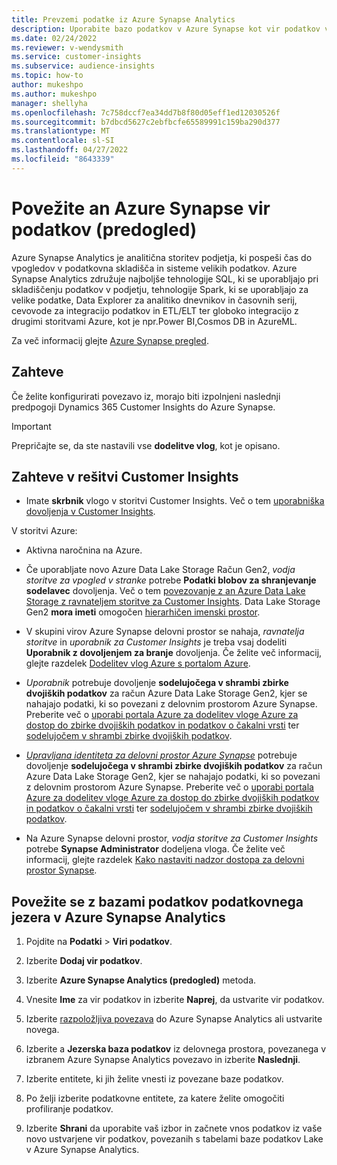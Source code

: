 ```yaml
---
title: Prevzemi podatke iz Azure Synapse Analytics
description: Uporabite bazo podatkov v Azure Synapse kot vir podatkov v Dynamics 365 Customer Insights.
ms.date: 02/24/2022
ms.reviewer: v-wendysmith
ms.service: customer-insights
ms.subservice: audience-insights
ms.topic: how-to
author: mukeshpo
ms.author: mukeshpo
manager: shellyha
ms.openlocfilehash: 7c758dccf7ea34dd7b8f80d05eff1ed12030526f
ms.sourcegitcommit: b7dbcd5627c2ebfbcfe65589991c159ba290d377
ms.translationtype: MT
ms.contentlocale: sl-SI
ms.lasthandoff: 04/27/2022
ms.locfileid: "8643339"
---
```

# <a name="connect-an-azure-synapse-data-source-preview"></a>Povežite an Azure Synapse vir podatkov (predogled)

Azure Synapse Analytics je analitična storitev podjetja, ki pospeši čas do vpogledov v podatkovna skladišča in sisteme velikih podatkov. Azure Synapse Analytics združuje najboljše tehnologije SQL, ki se uporabljajo pri skladiščenju podatkov v podjetju, tehnologije Spark, ki se uporabljajo za velike podatke, Data Explorer za analitiko dnevnikov in časovnih serij, cevovode za integracijo podatkov in ETL/ELT ter globoko integracijo z drugimi storitvami Azure, kot je npr.Power BI,Cosmos DB in AzureML.

Za več informacij glejte [Azure Synapse pregled](/azure/synapse-analytics/overview-what-is).

## <a name="prerequisites"></a>Zahteve

Če želite konfigurirati povezavo iz, morajo biti izpolnjeni naslednji predpogoji Dynamics 365 Customer Insights do Azure Synapse.

> [!IMPORTANT]
> Prepričajte se, da ste nastavili vse **dodelitve vlog**, kot je opisano.  

## <a name="prerequisites-in-customer-insights"></a>Zahteve v rešitvi Customer Insights

* Imate **skrbnik** vlogo v storitvi Customer Insights. Več o tem [uporabniška dovoljenja v Customer Insights](permissions.md#assign-roles-and-permissions).

V storitvi Azure: 

- Aktivna naročnina na Azure.

- Če uporabljate novo Azure Data Lake Storage Račun Gen2, *vodja storitve za vpogled v stranke* potrebe **Podatki blobov za shranjevanje sodelavec** dovoljenja. Več o tem [povezovanje z an Azure Data Lake Storage z ravnateljem storitve za Customer Insights](connect-service-principal.md). Data Lake Storage Gen2 **mora imeti** omogočen [hierarhičen imenski prostor](/azure/storage/blobs/data-lake-storage-namespace).

- V skupini virov Azure Synapse delovni prostor se nahaja, *ravnatelja storitve* in *uporabnik za Customer Insights* je treba vsaj dodeliti **Uporabnik z dovoljenjem za branje** dovoljenja. Če želite več informacij, glejte razdelek [Dodelitev vlog Azure s portalom Azure](/azure/role-based-access-control/role-assignments-portal).

- *Uporabnik* potrebuje dovoljenje **sodelujočega v shrambi zbirke dvojiških podatkov** za račun Azure Data Lake Storage Gen2, kjer se nahajajo podatki, ki so povezani z delovnim prostorom Azure Synapse. Preberite več o [uporabi portala Azure za dodelitev vloge Azure za dostop do zbirke dvojiških podatkov in podatkov o čakalni vrsti](/azure/storage/common/storage-auth-aad-rbac-portal) ter [sodelujočem v shrambi zbirke dvojiških podatkov](/azure/role-based-access-control/built-in-roles#storage-blob-data-contributor).

- *[Upravljana identiteta za delovni prostor Azure Synapse](/azure/synapse-analytics/security/synapse-workspace-managed-identity)* potrebuje dovoljenje **sodelujočega v shrambi zbirke dvojiških podatkov** za račun Azure Data Lake Storage Gen2, kjer se nahajajo podatki, ki so povezani z delovnim prostorom Azure Synapse. Preberite več o [uporabi portala Azure za dodelitev vloge Azure za dostop do zbirke dvojiških podatkov in podatkov o čakalni vrsti](/azure/storage/common/storage-auth-aad-rbac-portal) ter [sodelujočem v shrambi zbirke dvojiških podatkov](/azure/role-based-access-control/built-in-roles#storage-blob-data-contributor).

- Na Azure Synapse delovni prostor, *vodja storitve za Customer Insights* potrebe **Synapse Administrator** dodeljena vloga. Če želite več informacij, glejte razdelek [Kako nastaviti nadzor dostopa za delovni prostor Synapse](/azure/synapse-analytics/security/how-to-set-up-access-control).

## <a name="connect-to-data-lake-databases-in-azure-synapse-analytics"></a>Povežite se z bazami podatkov podatkovnega jezera v Azure Synapse Analytics

1. Pojdite na **Podatki** > **Viri podatkov**.

1. Izberite **Dodaj vir podatkov**.

1. Izberite **Azure Synapse Analytics (predogled)** metoda.

1. Vnesite **Ime** za vir podatkov in izberite **Naprej**, da ustvarite vir podatkov. 

1. Izberite [razpoložljiva povezava](connections.md) do Azure Synapse Analytics ali ustvarite novega.

1. Izberite a **Jezerska baza podatkov** iz delovnega prostora, povezanega v izbranem Azure Synapse Analytics povezavo in izberite **Naslednji**.

1. Izberite entitete, ki jih želite vnesti iz povezane baze podatkov. 

1. Po želji izberite podatkovne entitete, za katere želite omogočiti profiliranje podatkov. 

1. Izberite **Shrani** da uporabite vaš izbor in začnete vnos podatkov iz vaše novo ustvarjene vir podatkov, povezanih s tabelami baze podatkov Lake v Azure Synapse Analytics.
